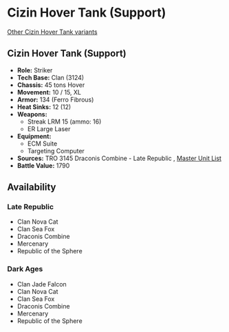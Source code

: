 # Cizin Hover Tank (Support) 

[Other Cizin Hover Tank variants](../cizin_hover_tank.md) 

## Cizin Hover Tank (Support) 

- **Role:** Striker 
- **Tech Base:** Clan (3124) 
- **Chassis:** 45 tons Hover 
- **Movement:** 10 / 15, XL 
- **Armor:** 134 (Ferro Fibrous) 
- **Heat Sinks:** 12 (12) 
- **Weapons:** 
  - Streak LRM 15 (ammo: 16) 
  - ER Large Laser 
- **Equipment:** 
  - ECM Suite 
  - Targeting Computer 
- **Sources:** TRO 3145 Draconis Combine - Late Republic , [Master Unit List](http://masterunitlist.info/Unit/Details/6381/cizin-hover-tank-support) 
- **Battle Value:** 1790 

## Availability 

### Late Republic 

- Clan Nova Cat 
- Clan Sea Fox 
- Draconis Combine 
- Mercenary 
- Republic of the Sphere 

### Dark Ages 

- Clan Jade Falcon 
- Clan Nova Cat 
- Clan Sea Fox 
- Draconis Combine 
- Mercenary 
- Republic of the Sphere 


